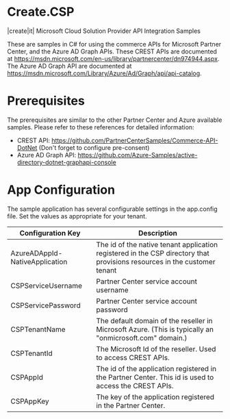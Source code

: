 # Create.CSP
|create|it| Microsoft Cloud Solution Provider API Integration Samples

These are samples in C# for using the commerce APIs for Microsoft Partner Center, and the Azure AD Graph APIs. 
These CREST APIs are documented at https://msdn.microsoft.com/en-us/library/partnercenter/dn974944.aspx.
The Azure AD Graph API are documented at https://msdn.microsoft.com/Library/Azure/Ad/Graph/api/api-catalog.

# Prerequisites
The prerequisites are similar to the other Partner Center and Azure available samples.
Please refer to these references for detailed information:
 - CREST API: https://github.com/PartnerCenterSamples/Commerce-API-DotNet (Don't forget to configure pre-consent)
 - Azure AD Graph API: https://github.com/Azure-Samples/active-directory-dotnet-graphapi-console

# App Configuration
The sample application has several configurable settings in the app.config file. Set the values as appropriate for your tenant.

| Configuration Key  | Description |
| ------------- | ------------- |
| AzureADAppId-NativeApplication  | The id of the native tenant application registered in the CSP directory that provisions resources in the customer tenant  |
| CSPServiceUsername  | Partner Center service account username  |
| CSPServicePassword  | Partner Center service account password  |
| CSPTenantName  | The default domain of the reseller in Microsoft Azure. (This is typically an "onmicrosoft.com" domain.)  |
| CSPTenantId  | The Microsoft Id of the reseller. Used to access CREST APIs.  |
| CSPAppId  | The id of the application registered in the Partner Center. This id is used to access the CREST APIs.  |
| CSPAppKey  | The key of the application registered in the Partner Center.  |


